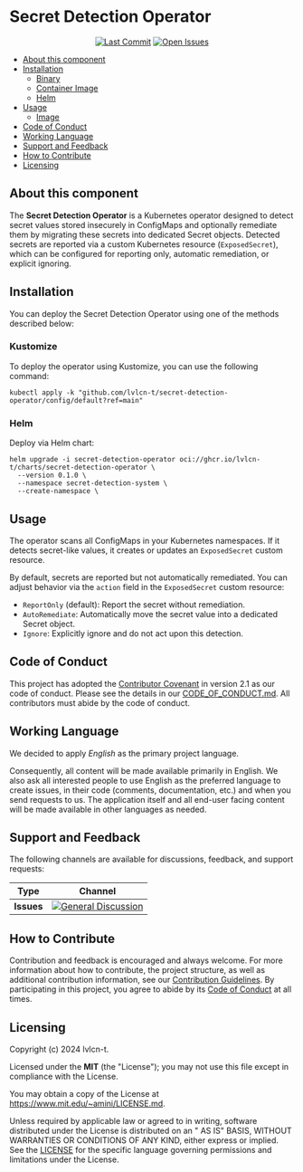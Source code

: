 # Secret Detection Operator<!-- omit from toc -->

<!-- markdownlint-disable-next-line -->
<p align="center">
    <a href="/../../commits/" title="Last Commit"><img alt="Last Commit" src="https://img.shields.io/github/last-commit/lvlcn-t/secret-detection-operator?style=flat"></a> 
    <a href="/../../issues" title="Open Issues"><img alt="Open Issues" src="https://img.shields.io/github/issues/lvlcn-t/secret-detection-operator?style=flat"></a>
</p>

- [About this component](#about-this-component)
- [Installation](#installation)
  - [Binary](#binary)
  - [Container Image](#container-image)
  - [Helm](#helm)
- [Usage](#usage)
  - [Image](#image)
- [Code of Conduct](#code-of-conduct)
- [Working Language](#working-language)
- [Support and Feedback](#support-and-feedback)
- [How to Contribute](#how-to-contribute)
- [Licensing](#licensing)

## About this component

The **Secret Detection Operator** is a Kubernetes operator designed to detect secret values stored insecurely in ConfigMaps and optionally remediate them by migrating these secrets into dedicated Secret objects. Detected secrets are reported via a custom Kubernetes resource (`ExposedSecret`), which can be configured for reporting only, automatic remediation, or explicit ignoring.

## Installation

You can deploy the Secret Detection Operator using one of the methods described below:

### Kustomize

To deploy the operator using Kustomize, you can use the following command:

```shell
kubectl apply -k "github.com/lvlcn-t/secret-detection-operator/config/default?ref=main"
```

### Helm

Deploy via Helm chart:

```shell
helm upgrade -i secret-detection-operator oci://ghcr.io/lvlcn-t/charts/secret-detection-operator \
  --version 0.1.0 \
  --namespace secret-detection-system \
  --create-namespace \
```

## Usage

The operator scans all ConfigMaps in your Kubernetes namespaces. If it detects secret-like values, it creates or updates an `ExposedSecret` custom resource.

By default, secrets are reported but not automatically remediated. You can adjust behavior via the `action` field in the `ExposedSecret` custom resource:

- `ReportOnly` (default): Report the secret without remediation.
- `AutoRemediate`: Automatically move the secret value into a dedicated Secret object.
- `Ignore`: Explicitly ignore and do not act upon this detection.

## Code of Conduct

This project has adopted the [Contributor Covenant](https://www.contributor-covenant.org/) in version 2.1 as our code of
conduct. Please see the details in our [CODE_OF_CONDUCT.md](CODE_OF_CONDUCT.md). All contributors must abide by the code
of conduct.

## Working Language

We decided to apply _English_ as the primary project language.

Consequently, all content will be made available primarily in English.
We also ask all interested people to use English as the preferred language to create issues,
in their code (comments, documentation, etc.) and when you send requests to us.
The application itself and all end-user facing content will be made available in other languages as needed.

## Support and Feedback

The following channels are available for discussions, feedback, and support requests:

| Type       | Channel                                                                                                                   |
| ---------- | ------------------------------------------------------------------------------------------------------------------------- |
| **Issues** | [![General Discussion](https://img.shields.io/github/issues/lvlcn-t/secret-detection-operator?style=flat-square)](/../../issues/new/choose) |

## How to Contribute

Contribution and feedback is encouraged and always welcome. For more information about how to contribute, the project
structure, as well as additional contribution information, see our [Contribution Guidelines](./CONTRIBUTING.md). By
participating in this project, you agree to abide by its [Code of Conduct](./CODE_OF_CONDUCT.md) at all times.

## Licensing

Copyright (c) 2024 lvlcn-t.

Licensed under the **MIT** (the "License"); you may not use this file except in compliance with
the License.

You may obtain a copy of the License at <https://www.mit.edu/~amini/LICENSE.md>.

Unless required by applicable law or agreed to in writing, software distributed under the License is distributed on an "
AS IS" BASIS, WITHOUT WARRANTIES OR CONDITIONS OF ANY KIND, either express or implied. See the [LICENSE](./LICENSE) for
the specific language governing permissions and limitations under the License.